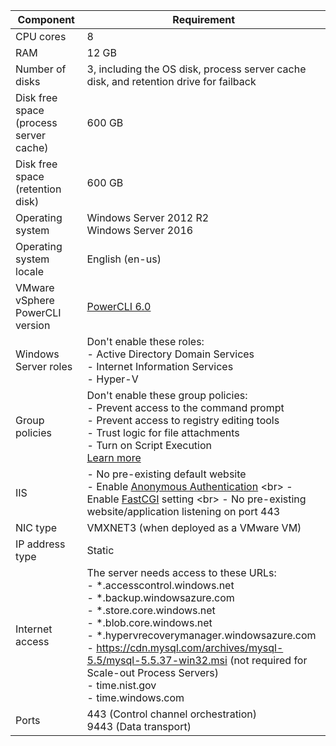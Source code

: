 |       <strong>Component</strong>       |                                                                                                                                                                                 <strong>Requirement</strong>                                                                                                                                                                                  |
|----------------------------------------|-----------------------------------------------------------------------------------------------------------------------------------------------------------------------------------------------------------------------------------------------------------------------------------------------------------------------------------------------------------------------------------------------|
|               CPU cores                |                                                                                                                                                                                               8                                                                                                                                                                                               |
|                  RAM                   |                                                                                                                                                                                             12 GB                                                                                                                                                                                             |
|            Number of disks             |                                                                                                                                                     3, including the OS disk, process server cache disk, and retention drive for failback                                                                                                                                                     |
| Disk free space (process server cache) |                                                                                                                                                                                            600 GB                                                                                                                                                                                             |
|    Disk free space (retention disk)    |                                                                                                                                                                                            600 GB                                                                                                                                                                                             |
|            Operating system            |                                                                                                                                                                        Windows Server 2012 R2 <br> Windows Server 2016                                                                                                                                                                        |
|        Operating system locale         |                                                                                                                                                                                        English (en-us)                                                                                                                                                                                        |
|    VMware vSphere PowerCLI version     |                                                                                                                                         [PowerCLI 6.0](https://my.vmware.com/web/vmware/details?productId=491&downloadGroup=PCLI600R1 "PowerCLI 6.0")                                                                                                                                         |
|          Windows Server roles          |                                                                                                                                     Don't enable these roles: <br> - Active Directory Domain Services <br>- Internet Information Services <br> - Hyper-V                                                                                                                                      |
|             Group policies             |                                                 Don't enable these group policies: <br> - Prevent access to the command prompt <br> - Prevent access to registry editing tools <br> - Trust logic for file attachments <br> - Turn on Script Execution <br> [Learn more](https://technet.microsoft.com/en-us/library/gg176671(v=ws.10).aspx)                                                  |
|                  IIS                   |                                   - No pre-existing default website <br> - Enable  [Anonymous Authentication](https://technet.microsoft.com/en-us/library/cc731244(v=ws.10).aspx) <br> - Enable [FastCGI](https://technet.microsoft.com/en-us/library/cc753077(v=ws.10).aspx) setting  <br> - No pre-existing website/application listening on port 443<br>                                   |
|                NIC type                |                                                                                                                                                                            VMXNET3 (when deployed as a VMware VM)                                                                                                                                                                             |
|            IP address type             |                                                                                                                                                                                            Static                                                                                                                                                                                             |
|            Internet access             | The server needs access to these URLs: <br> - \*.accesscontrol.windows.net<br> - \*.backup.windowsazure.com <br>- \*.store.core.windows.net<br> - \*.blob.core.windows.net<br> - \*.hypervrecoverymanager.windowsazure.com <br> - <https://cdn.mysql.com/archives/mysql-5.5/mysql-5.5.37-win32.msi> (not required for Scale-out Process Servers) <br> - time.nist.gov <br> - time.windows.com |
|                 Ports                  |                                                                                                                                                                 443 (Control channel orchestration)<br>9443 (Data transport)                                                                                                                                                                  |

